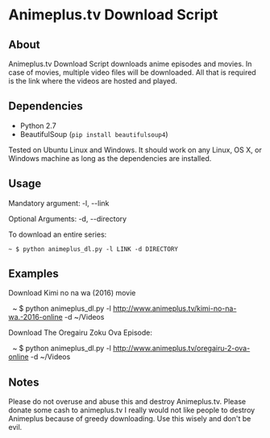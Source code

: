 Animeplus.tv Download Script
========================

About
-----
Animeplus.tv Download Script downloads anime episodes and movies. In case of movies, multiple video files will be downloaded. All that is required is the link where the videos are hosted and played.

Dependencies
------------

  * Python 2.7
  * BeautifulSoup (``pip install beautifulsoup4``)

Tested on Ubuntu Linux and Windows. It should work on any Linux, OS X, or Windows machine as long as the dependencies are installed.

Usage
-----

Mandatory argument:
  -l, --link  <link that hosts video links>

 Optional Arguments:
  -d, --directory <download directory>

To download an entire series:

    ~ $ python animeplus_dl.py -l LINK -d DIRECTORY

Examples
--------
Download Kimi no na wa (2016) movie

    ~ $ python animeplus_dl.py -l http://www.animeplus.tv/kimi-no-na-wa.-2016-online -d ~/Videos

Download The Oregairu Zoku Ova Episode: 

    ~ $ python animeplus_dl.py -l http://www.animeplus.tv/oregairu-2-ova-online -d ~/Videos

Notes
-----
Please do not overuse and abuse this and destroy Animeplus.tv. Please donate some cash to animeplus.tv I really would not like people to destroy Animeplus because of greedy downloading. Use this wisely and don't be evil.
